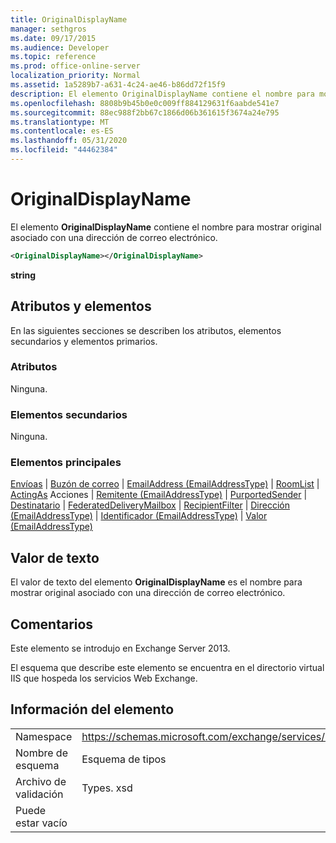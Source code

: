 ```yaml
---
title: OriginalDisplayName
manager: sethgros
ms.date: 09/17/2015
ms.audience: Developer
ms.topic: reference
ms.prod: office-online-server
localization_priority: Normal
ms.assetid: 1a5289b7-a631-4c24-ae46-b86dd72f15f9
description: El elemento OriginalDisplayName contiene el nombre para mostrar original asociado con una dirección de correo electrónico.
ms.openlocfilehash: 8808b9b45b0e0c009ff884129631f6aabde541e7
ms.sourcegitcommit: 88ec988f2bb67c1866d06b361615f3674a24e795
ms.translationtype: MT
ms.contentlocale: es-ES
ms.lasthandoff: 05/31/2020
ms.locfileid: "44462384"
---
```

# <a name="originaldisplayname"></a>OriginalDisplayName

El elemento **OriginalDisplayName** contiene el nombre para mostrar original asociado con una dirección de correo electrónico. 
  
```XML
<OriginalDisplayName></OriginalDisplayName>
```

 **string**
## <a name="attributes-and-elements"></a>Atributos y elementos

En las siguientes secciones se describen los atributos, elementos secundarios y elementos primarios.
  
### <a name="attributes"></a>Atributos

Ninguna.
  
### <a name="child-elements"></a>Elementos secundarios

Ninguna.
  
### <a name="parent-elements"></a>Elementos principales

[Envíoas](sendingas.md)  |  [Buzón de correo](mailbox.md)  |  [EmailAddress (EmailAddressType)](emailaddress-emailaddresstype.md)  |  [RoomList](roomlist.md)  |  [ActingAs](actingas.md) Acciones  |  [Remitente (EmailAddressType)](sender-emailaddresstype.md)  |  [PurportedSender](purportedsender.md)  |  [Destinatario](recipient.md)  |  [FederatedDeliveryMailbox](federateddeliverymailbox.md)  |  [RecipientFilter](recipientfilter.md)  |  [Dirección (EmailAddressType)](address-emailaddresstype.md)  |  [Identificador (EmailAddressType)](id-emailaddresstype.md)  |  [Valor (EmailAddressType)](value-emailaddresstype.md)
  
## <a name="text-value"></a>Valor de texto

El valor de texto del elemento **OriginalDisplayName** es el nombre para mostrar original asociado con una dirección de correo electrónico. 
  
## <a name="remarks"></a>Comentarios

Este elemento se introdujo en Exchange Server 2013.
  
El esquema que describe este elemento se encuentra en el directorio virtual IIS que hospeda los servicios Web Exchange.
  
## <a name="element-information"></a>Información del elemento

|||
|:-----|:-----|
|Namespace  <br/> |https://schemas.microsoft.com/exchange/services/2006/types  <br/> |
|Nombre de esquema  <br/> |Esquema de tipos  <br/> |
|Archivo de validación  <br/> |Types. xsd  <br/> |
|Puede estar vacío  <br/> ||
   


